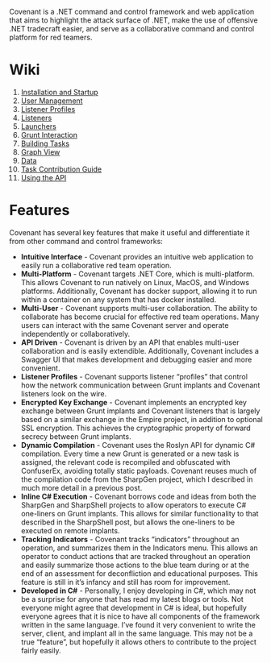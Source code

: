 Covenant is a .NET command and control framework and web application that aims to highlight the attack surface of .NET, make the use of offensive .NET tradecraft easier, and serve as a collaborative command and control platform for red teamers.

# Wiki

1. [Installation and Startup](https://github.com/cobbr/Covenant/wiki/Installation-And-Startup)
2. [User Management](https://github.com/cobbr/Covenant/wiki/User-Management)
3. [Listener Profiles](https://github.com/cobbr/Covenant/wiki/Listener-Profiles)
4. [Listeners](https://github.com/cobbr/Covenant/wiki/Listeners)
5. [Launchers](https://github.com/cobbr/Covenant/wiki/Launchers)
6. [Grunt Interaction](https://github.com/cobbr/Covenant/wiki/Grunt-Interaction)
7. [Building Tasks](https://github.com/cobbr/Covenant/wiki/Building-Tasks)
8. [Graph View](https://github.com/cobbr/Covenant/wiki/Graph-View)
9. [Data](https://github.com/cobbr/Covenant/wiki/Data)
10. [Task Contribution Guide](https://github.com/cobbr/Covenant/wiki/Task-Contribution-Guide)
11. [Using the API](https://github.com/cobbr/Covenant/wiki/Using-The-API)

# Features

Covenant has several key features that make it useful and differentiate it from other command and control frameworks:

* **Intuitive Interface** - Covenant provides an intuitive web application to easily run a collaborative red team operation.
* **Multi-Platform** - Covenant targets .NET Core, which is multi-platform. This allows Covenant to run natively on Linux, MacOS, and Windows platforms. Additionally, Covenant has docker support, allowing it to run within a container on any system that has docker installed.
* **Multi-User** - Covenant supports multi-user collaboration. The ability to collaborate has become crucial for effective red team operations. Many users can interact with the same Covenant server and operate independently or collaboratively.
* **API Driven** - Covenant is driven by an API that enables multi-user collaboration and is easily extendible. Additionally, Covenant includes a Swagger UI that makes development and debugging easier and more convenient.
* **Listener Profiles** - Covenant supports listener “profiles” that control how the network communication between Grunt implants and Covenant listeners look on the wire.
* **Encrypted Key Exchange** - Covenant implements an encrypted key exchange between Grunt implants and Covenant listeners that is largely based on a similar exchange in the Empire project, in addition to optional SSL encryption. This achieves the cryptographic property of forward secrecy between Grunt implants.
* **Dynamic Compilation** - Covenant uses the Roslyn API for dynamic C# compilation. Every time a new Grunt is generated or a new task is assigned, the relevant code is recompiled and obfuscated with ConfuserEx, avoiding totally static payloads. Covenant reuses much of the compilation code from the SharpGen project, which I described in much more detail in a previous post.
* **Inline C# Execution** - Covenant borrows code and ideas from both the SharpGen and SharpShell projects to allow operators to execute C# one-liners on Grunt implants. This allows for similar functionality to that described in the SharpShell post, but allows the one-liners to be executed on remote implants.
* **Tracking Indicators** - Covenant tracks “indicators” throughout an operation, and summarizes them in the Indicators menu. This allows an operator to conduct actions that are tracked throughout an operation and easily summarize those actions to the blue team during or at the end of an assessment for deconfliction and educational purposes. This feature is still in it’s infancy and still has room for improvement.
* **Developed in C#** - Personally, I enjoy developing in C#, which may not be a surprise for anyone that has read my latest blogs or tools. Not everyone might agree that development in C# is ideal, but hopefully everyone agrees that it is nice to have all components of the framework written in the same language. I’ve found it very convenient to write the server, client, and implant all in the same language. This may not be a true “feature”, but hopefully it allows others to contribute to the project fairly easily.